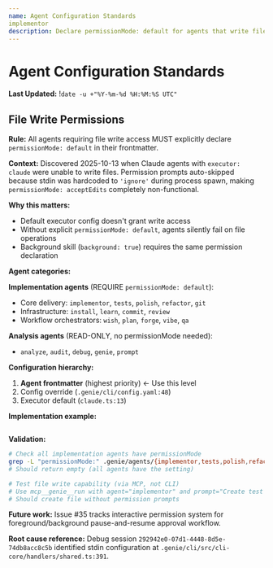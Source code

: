 ```yaml
---
name: Agent Configuration Standards
implementor
description: Declare permissionMode: default for agents that write files
---
```


# Agent Configuration Standards

**Last Updated:** !`date -u +"%Y-%m-%d %H:%M:%S UTC"`
## File Write Permissions

**Rule:** All agents requiring file write access MUST explicitly declare `permissionMode: default` in their frontmatter.

**Context:** Discovered 2025-10-13 when Claude agents with `executor: claude` were unable to write files. Permission prompts auto-skipped because stdin was hardcoded to `'ignore'` during process spawn, making `permissionMode: acceptEdits` completely non-functional.

**Why this matters:**
- Default executor config doesn't grant write access
- Without explicit `permissionMode: default`, agents silently fail on file operations
- Background skill (`background: true`) requires the same permission declaration

**Agent categories:**

**Implementation agents** (REQUIRE `permissionMode: default`):
- Core delivery: `implementor`, `tests`, `polish`, `refactor`, `git`
- Infrastructure: `install`, `learn`, `commit`, `review`
- Workflow orchestrators: `wish`, `plan`, `forge`, `vibe`, `qa`

**Analysis agents** (READ-ONLY, no permissionMode needed):
- `analyze`, `audit`, `debug`, `genie`, `prompt`

**Configuration hierarchy:**
1. **Agent frontmatter** (highest priority) ← Use this level
2. Config override (`.genie/cli/config.yaml:48`)
3. Executor default (`claude.ts:13`)

**Implementation example:**
```yaml
```

**Validation:**
```bash
# Check all implementation agents have permissionMode
grep -L "permissionMode:" .genie/agents/{implementor,tests,polish,refactor,git,install,learn,commit}.md
# Should return empty (all agents have the setting)

# Test file write capability (via MCP, not CLI)
# Use mcp__genie__run with agent="implementor" and prompt="Create test file at /tmp/test.txt"
# Should create file without permission prompts
```

**Future work:** Issue #35 tracks interactive permission system for foreground/background pause-and-resume approval workflow.

**Root cause reference:** Debug session `292942e0-07d1-4448-8d5e-74db8acc8c5b` identified stdin configuration at `.genie/cli/src/cli-core/handlers/shared.ts:391`.
